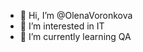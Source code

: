 - 👋 Hi, I’m @OlenaVoronkova
- 👀 I’m interested in IT
- 🌱 I’m currently learning QA


<!---
OlenaVoronkova/OlenaVoronkova is a ✨ special ✨ repository because its `README.md` (this file) appears on your GitHub profile.
You can click the Preview link to take a look at your changes.
--->
